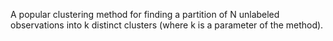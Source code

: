 A popular clustering method for finding a partition of N unlabeled observations into k distinct clusters (where k is a parameter of the method).
